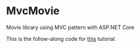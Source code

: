 # MvcMovie
Movie library using MVC pattern with ASP.NET Core

This is the follow-along code for [this](https://docs.microsoft.com/en-us/aspnet/core/tutorials/first-mvc-app/?view=aspnetcore-2.1) tutorial.
